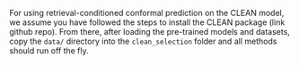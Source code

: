 For using retrieval-conditioned conformal prediction on the CLEAN model, we assume you have followed the steps to install the CLEAN package (link github repo). From there, after loading the pre-trained models and datasets, copy the `data/` directory into the `clean_selection` folder and all methods should run off the fly. 